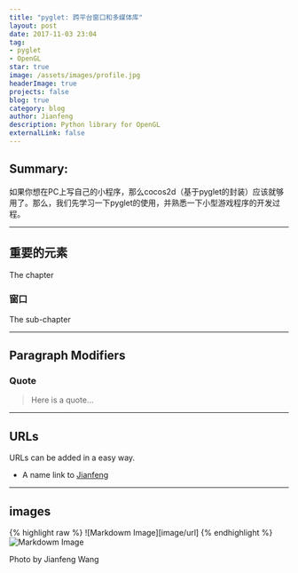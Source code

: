```yaml
---
title: "pyglet: 跨平台窗口和多媒体库"
layout: post
date: 2017-11-03 23:04
tag: 
- pyglet
- OpenGL
star: true
image: /assets/images/profile.jpg
headerImage: true
projects: false
blog: true
category: blog
author: Jianfeng
description: Python library for OpenGL
externalLink: false
---
```


## Summary:

如果你想在PC上写自己的小程序，那么cocos2d（基于pyglet的封装）应该就够用了。那么，我们先学习一下pyglet的使用，并熟悉一下小型游戏程序的开发过程。

---

## 重要的元素

The chapter

### 窗口

The sub-chapter

---

## Paragraph Modifiers

### Quote

> Here is a quote...

---

## URLs

URLs can be added in a easy way.

* A name link to [Jianfeng](http://google.com/)

---

## images

{% highlight raw %}
![Markdowm Image][image/url]
{% endhighlight %}
![Markdowm Image][1]
<figcaption class="caption">Photo by Jianfeng Wang</figcaption>




[1]: http://kune.fr/wp-content/uploads/2013/10/ghost-blog.jpg
